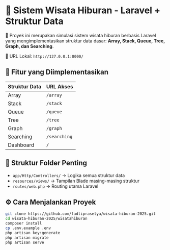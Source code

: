 # 🎢 Sistem Wisata Hiburan - Laravel + Struktur Data

📌 Proyek ini merupakan simulasi sistem wisata hiburan berbasis Laravel yang mengimplementasikan struktur data dasar: **Array, Stack, Queue, Tree, Graph, dan Searching**.

📍 URL Lokal: `http://127.0.0.1:8000/`

## 🚀 Fitur yang Diimplementasikan

| Struktur Data | URL Akses |
|---------------|-----------|
| Array         | `/array` |
| Stack         | `/stack` |
| Queue         | `/queue` |
| Tree          | `/tree` |
| Graph         | `/graph` |
| Searching     | `/searching` |
| Dashboard     | `/`      |

## 📁 Struktur Folder Penting

- `app/Http/Controllers/` → Logika semua struktur data
- `resources/views/` → Tampilan Blade masing-masing struktur
- `routes/web.php` → Routing utama Laravel

## ⚙️ Cara Menjalankan Proyek

```bash
git clone https://github.com/fadliprasetya/wisata-hiburan-2025.git
cd wisata-hiburan-2025/wisatahiburan
composer install
cp .env.example .env
php artisan key:generate
php artisan migrate
php artisan serve
